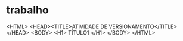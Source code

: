 # trabalho
&lt;HTML> &lt;HEAD>&lt;TITLE>ATIVIDADE DE VERSIONAMENTO&lt;/TITLE>&lt;/HEAD> &lt;BODY>    &lt;H1> TÍTULO1 &lt;/H1> &lt;/BODY> &lt;/HTML>  
